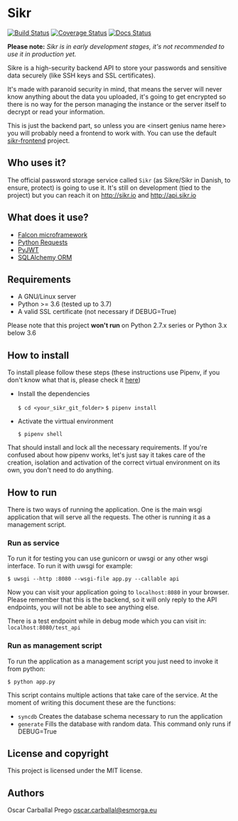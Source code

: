 # Sikr

[![Build Status](https://travis-ci.org/sikrvault/sikr.svg?branch=master)](https://travis-ci.org/sikrvault/sikr)
[![Coverage Status](https://coveralls.io/repos/github/sikrvault/sikr/badge.svg?branch=master)](https://coveralls.io/github/sikrvault/sikr?branch=master)
[![Docs Status](https://readthedocs.org/projects/sikre/badge/?version=latest)](http://sikre.rtfd.io/)

**Please note:** *Sikr is in early development stages, it's not recommended to use it in production yet.*

Sikre is a high-security backend API to store your passwords and sensitive data
securely (like SSH keys and SSL certificates).

It's made with paranoid security in mind, that means the server will never know
anything about the data you uploaded, it's going to get encrypted so there is
no way for the person managing the instance or the server itself to decrypt or
read your information.

This is just the backend part, so unless you are \<insert genius name here\> you
will probably need a frontend to work with. You can use the default
[sikr-frontend](https://github.com/sikrvault/sikr-frontend) project.

## Who uses it?

The official password storage service called `Sikr` (as Sikre/Sikr in Danish, to ensure, protect) is going to use it. It's still on development (tied to the project) but you can reach it on http://sikr.io and http://api.sikr.io

## What does it use?

* [Falcon microframework](http://falconframework.org/)
* [Python Requests](http://docs.python-requests.org/en/latest/)
* [PyJWT](https://github.com/jpadilla/pyjwt)
* [SQLAlchemy ORM](http://www.sqlalchemy.org/)

## Requirements

* A GNU/Linux server
* Python >= 3.6 (tested up to 3.7)
* A valid SSL certificate (not necessary if DEBUG=True)

Please note that this project **won't run** on Python 2.7.x series or
Python 3.x below 3.6

## How to install

To install please follow these steps (these instructions use Pipenv, if you
don't know what that is, please check it [here](https://docs.pipenv.org/))

* Install the dependencies

    `$ cd <your_sikr_git_folder>`
    `$ pipenv install`

* Activate the virttual environment

    `$ pipenv shell`

That should install and lock all the necessary requirements. If you're confused
about how pipenv works, let's just say it takes care of the creation, isolation
and activation of the correct virtual environment on its own, you don't need to
do anything.

## How to run

There is two ways of running the application. One is the main wsgi application
that will serve all the requests. The other is running it as a management
script.

### Run as service

To run it for testing you can use gunicorn or uwsgi or any other wsgi
interface. To run it with uwsgi for example:

`$ uwsgi --http :8080 --wsgi-file app.py --callable api`

Now you can visit your application going to `localhost:8080` in your browser.
Please remember that this is the backend, so it will only reply to the API
endpoints, you will not be able to see anything else.

There is a test endpoint while in debug mode which you can visit in:
`localhost:8080/test_api`

### Run as management script

To run the application as a management script you just need to invoke it
from python:

`$ python app.py`

This script contains multiple actions that take care of the service. At
the moment of writing this document these are the functions:

* `syncdb` Creates the database schema necessary to run the application
* `generate` Fills the database with random data. This command only runs if DEBUG=True

## License and copyright

This project is licensed under the MIT license.

## Authors

Oscar Carballal Prego <oscar.carballal@esmorga.eu>
